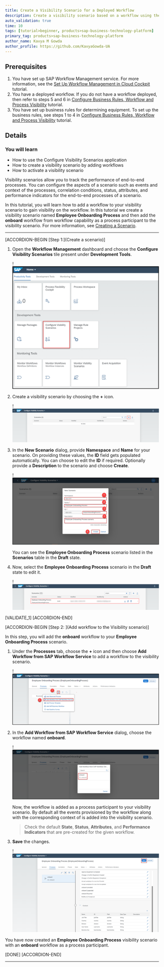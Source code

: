 ```yaml
---
title: Create a Visibility Scenario for a Deployed Workflow
description: Create a visibility scenario based on a workflow using the Configure Visibility Scenarios application.
auto_validation: true
time: 10
tags: [tutorial>beginner, products>sap-business-technology-platform]
primary_tag: products>sap-business-technology-platform
author_name: Kavya M Gowda
author_profile: https://github.com/KavyaGowda-UA
---
```


## Prerequisites
 1. You have set up SAP Workflow Management service. For more information, see the [Set Up Workflow Management in Cloud Cockpit](cp-starter-ibpm-employeeonboarding-1-setup) tutorial.
 2. You have a deployed workflow. If you do not have a workflow deployed, then refer to steps 5 and 6 in [Configure Business Rules, Workflow and Process Visibility](cp-starter-ibpm-employeeonboarding-2-configure) tutorial.
 3. You have set up business rules for determining equipment. To set up the business rules, see steps 1 to 4 in [Configure Business Rules, Workflow and Process Visibility](cp-starter-ibpm-employeeonboarding-2-configure) tutorial.

## Details
### You will learn
  - How to use the Configure Visibility Scenarios application
  - How to create a visibility scenario by adding workflows
  - How to activate a visibility scenario  

Visibility scenarios allow you to track the performance of end-to-end processes. You can configure the aspects of a scenario such as events and context of the processes, correlation conditions, status, attributes, and performance indicators for the end-to-end processes of a scenario.

In this tutorial, you will learn how to add a workflow to your visibility scenario to gain visibility on the workflow. In this tutorial we create a visibility scenario named **Employee Onboarding Process** and then add the **onboard** workflow from workflow capability as a process participant to the  visibility scenario. For more information, see [Creating a Scenario](https://help.sap.com/viewer/62fd39fa3eae4046b23dba285e84bfd4/Cloud/en-US/df284fd12073454392c5db8913f82d81.html).

---

[ACCORDION-BEGIN [Step 1:](Create a scenario)]
1. Open the **Workflow Management** dashboard and choose the **Configure Visibility Scenarios** tile present under **Development Tools**.

    !![Home screen](config-flp.png)

2. Create a visibility scenario by choosing the **+** icon.

    !![Add scenario](Config-Step1-plus.png)

3. In the **New Scenario** dialog, provide **Namespace** and **Name** for your scenario. On providing these values, the **ID** field gets populated automatically. You can choose to edit the **ID** if required. Optionally provide a **Description** to the scenario and choose **Create**.

    !![scenario name](visibility-scenario-name.png)

    You can see the **Employee Onboarding Process** scenario listed in the **Scenarios** table in the **Draft** state.

4. Now, select the **Employee Onboarding Process** scenario in the **Draft** state to edit it.

    !![Draft](Config-Step1-draft.png)

[VALIDATE_1]
[ACCORDION-END]

[ACCORDION-BEGIN [Step 2: ](Add workflow to the Visibility scenario)]

In this step, you will add the **onboard** workflow to your **Employee Onboarding Process** scenario.

1. Under the **Processes** tab, choose the **+** icon and then choose **Add Workflow from SAP Workflow Service** to add a workflow to the visibility scenario.

    !![import workflow](Add-workflow.png)

2. In the **Add Workflow from SAP Workflow Service** dialog, choose the workflow named **onboard**.

    !![Choose workflow](onboard.png)

    Now, the workflow is added as a process participant to your visibility scenario. By default all the events provisioned by the workflow along with the corresponding context of is added into the visibility scenario.

    >Check the default **State**, **Status**, **Attributes**, and **Performance Indicators** that are pre-created for the given workflow.

3. **Save** the changes.

    !![After import](Config-Step1-onboardafter.png)

  You have now created an **Employee Onboarding Process** visibility scenario with an **onboard** workflow as a process participant.

[DONE]
[ACCORDION-END]



---
